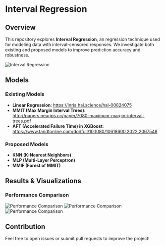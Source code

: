 # Interval Regression

## Overview
This repository explores **Interval Regression**, an regression technique used for modeling data with interval-censored responses. We investigate both existing and proposed models to improve prediction accuracy and robustness.

![Interval Regression](https://arxiv.org/html/2503.02011v1/x1.png)

## Models

### Existing Models
- **Linear Regression**: https://inria.hal.science/hal-00824075
- **MMIT (Max Margin Interval Trees)**: http://papers.neurips.cc/paper/7080-maximum-margin-interval-trees.pdf
- **AFT (Accelerated Failure Time) in XGBoost**: https://www.tandfonline.com/doi/full/10.1080/10618600.2022.2067548

### Proposed Models
- **KNN (K-Nearest Neighbors)**
- **MLP (Multi-Layer Perceptron)**
- **MMIF (Forest of MMIT)**

## Results & Visualizations
### Performance Comparison
![Performance Comparison](https://arxiv.org/html/2503.02011v1/x2.png)
![Performance Comparison](https://arxiv.org/html/2503.02011v1/x3.png)
![Performance Comparison](https://arxiv.org/html/2503.02011v1/x4.png)

## Contribution
Feel free to open issues or submit pull requests to improve the project!